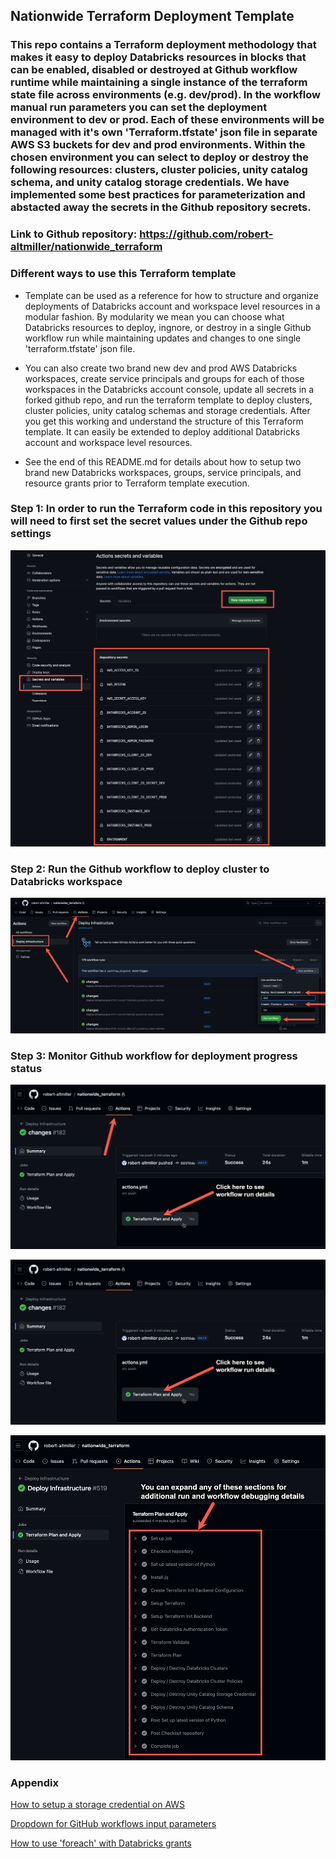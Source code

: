 ## Nationwide Terraform Deployment Template

### This repo contains a Terraform deployment methodology that makes it easy to deploy Databricks resources in blocks that can be enabled, disabled or destroyed at Github workflow runtime while maintaining a single instance of the terraform state file across environments (e.g. dev/prod).  In the workflow manual run parameters you can set the deployment environment to dev or prod.  Each of these environments will be managed with it's own 'Terraform.tfstate' json file in separate AWS S3 buckets for dev and prod environments.  Within the chosen environment you can select to deploy or destroy the following resources: clusters, cluster policies, unity catalog schema, and unity catalog storage credentials.  We have implemented some best practices for parameterization and abstacted away the secrets in the Github repository secrets.

### Link to Github repository: https://github.com/robert-altmiller/nationwide_terraform
 
### Different ways to use this Terraform template

- Template can be used as a reference for how to structure and organize deployments of Databricks account and workspace level resources in a modular fashion.  By modularity we mean you can choose what Databricks resources to deploy, ingnore, or destroy in a single Github workflow run while maintaining updates and changes to one single 'terraform.tfstate' json file.

- You can also create two brand new dev and prod AWS Databricks workspaces, create service principals and groups for each of those workspaces in the Databricks account console, update all secrets in a forked github repo, and run the terraform template to deploy clusters, cluster policies, unity catalog schemas and storage credentials.  After you get this working and understand the structure of this Terraform template.  It can easily be extended to deploy additional Databricks account and workspace level resources.

- See the end of this README.md for details about how to setup two brand new Databricks workspaces, groups, service principals, and resource grants prior to Terraform template execution.

### Step 1: In order to run the Terraform code in this repository you will need to first set the secret values under the Github repo settings

![github_secret.png](/readme_images/github_secret.jpg)

### Step 2: Run the Github workflow to deploy cluster to Databricks workspace

![run_workflow.jpg](/readme_images/run_workflow.jpg)

### Step 3: Monitor Github workflow for deployment progress status

![monitor_workflows1.jpg](/readme_images/monitor_workflows1.jpg)

![monitor_workflows2.jpg](/readme_images/monitor_workflows2.jpg)

![monitor_workflows3.jpg](/readme_images/monitor_workflows3.jpg)

### Appendix

[How to setup a storage credential on AWS](https://docs.databricks.com/en/data-governance/unity-catalog/manage-external-locations-and-credentials.html#manage-storage-credentials)

[Dropdown for GitHub workflows input parameters](https://arthurbdiniz.com/github/actions/workflows/2021/10/23/gh-action-dropdown.html)

[How to use 'foreach' with Databricks grants](https://discuss.hashicorp.com/t/how-to-use-for-each-with-databricks-grants-resource/54592)